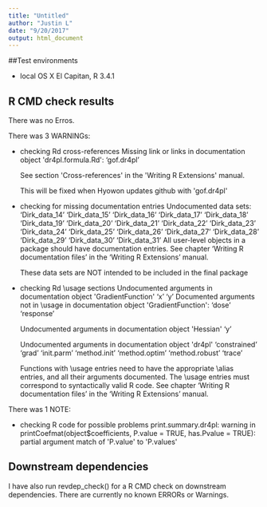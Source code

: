 ```yaml
---
title: "Untitled"
author: "Justin L"
date: "9/20/2017"
output: html_document
---
```



##Test environments
* local OS X El Capitan, R 3.4.1


## R CMD check results
There was no Erros.

There was 3 WARNINGs:


* checking Rd cross-references 
  Missing link or links in documentation object 'dr4pl.formula.Rd':
  ‘gof.dr4pl’

  See section 'Cross-references' in the 'Writing R Extensions' manual.

  This will be fixed when Hyowon updates github with 'gof.dr4pl'
  
* checking for missing documentation entries
  Undocumented data sets:
  ‘Dirk_data_14’ ‘Dirk_data_15’ ‘Dirk_data_16’ ‘Dirk_data_17’
  ‘Dirk_data_18’ ‘Dirk_data_19’ ‘Dirk_data_20’ ‘Dirk_data_21’
  ‘Dirk_data_22’ ‘Dirk_data_23’ ‘Dirk_data_24’ ‘Dirk_data_25’
  ‘Dirk_data_26’ ‘Dirk_data_27’ ‘Dirk_data_28’ ‘Dirk_data_29’
  ‘Dirk_data_30’ ‘Dirk_data_31’
  All user-level objects in a package should have documentation entries.
  See chapter ‘Writing R documentation files’ in the ‘Writing R
  Extensions’ manual.

  These data sets are NOT intended to be included in the final package

* checking Rd \usage sections 
  Undocumented arguments in documentation object 'GradientFunction'
    ‘x’ ‘y’
  Documented arguments not in \usage in documentation object 'GradientFunction':
   ‘dose’ ‘response’

  Undocumented arguments in documentation object 'Hessian'
    ‘y’

  Undocumented arguments in documentation object 'dr4pl'
   ‘constrained’ ‘grad’ ‘init.parm’ ‘method.init’ ‘method.optim’
   ‘method.robust’ ‘trace’

  Functions with \usage entries need to have the appropriate \alias
  entries, and all their arguments documented.
  The \usage entries must correspond to syntactically valid R code.
  See chapter ‘Writing R documentation files’ in the ‘Writing R
  Extensions’ manual.

There was 1 NOTE:


* checking R code for possible problems 
  print.summary.dr4pl: warning in printCoefmat(object$coefficients,
    P.value = TRUE, has.Pvalue = TRUE): partial argument match of
    'P.value' to 'P.values'
    
## Downstream dependencies
I have also run revdep_check() for a R CMD check on downstream dependencies. There are currently no known ERRORs or Warnings.